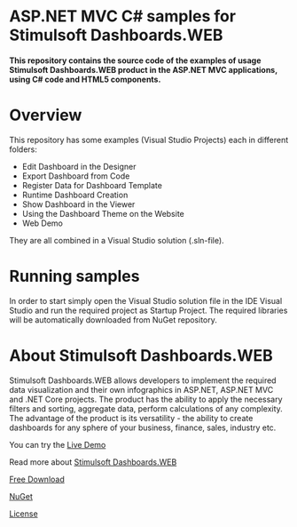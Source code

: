 # ASP.NET MVC C# samples for Stimulsoft Dashboards.WEB

#### This repository contains the source code of the examples of usage Stimulsoft Dashboards.WEB product in the ASP.NET MVC applications, using C# code and HTML5 components.

# Overview
This repository has some examples (Visual Studio Projects) each in different folders:
* Edit Dashboard in the Designer
* Export Dashboard from Code
* Register Data for Dashboard Template
* Runtime Dashboard Creation
* Show Dashboard in the Viewer
* Using the Dashboard Theme on the Website
* Web Demo

They are all combined in a Visual Studio solution (.sln-file).

# Running samples
In order to start simply open the Visual Studio solution file in the IDE Visual Studio and run the required project as Startup Project. The required libraries will be automatically downloaded from NuGet repository.

# About Stimulsoft Dashboards.WEB
Stimulsoft Dashboards.WEB allows developers to implement the required data visualization and their own infographics in ASP.NET, ASP.NET MVC and .NET Core projects. The product has the ability to apply the necessary filters and sorting, aggregate data, perform calculations of any complexity. The advantage of the product is its versatility - the ability to create dashboards for any sphere of your business, finance, sales, industry etc.

You can try the [Live Demo](https://demo.stimulsoft.com/#Net/DashboardChristmas)

Read more about [Stimulsoft Dashboards.WEB](https://www.stimulsoft.com/en/products/dashboards-web)

[Free Download](https://www.stimulsoft.com/en/downloads)

[NuGet](https://www.nuget.org/packages/Stimulsoft.Dashboards.Web)

[License](LICENSE.md)
